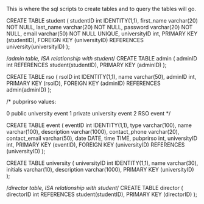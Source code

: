 This is where the sql scripts to create tables and to query the tables will go.

CREATE TABLE student
(
studentID int IDENTITY(1,1),
first_name varchar(20) NOT NULL,
last_name varchar(20) NOT NULL,
password varchar(20) NOT NULL,
email varchar(50) NOT NULL UNIQUE,
universityID int,
PRIMARY KEY (studentID),
FOREIGN KEY (universityID) REFERENCES university(universityID)
);

/*admin table, ISA relationship with student*/
CREATE TABLE admin
(
adminID int REFERENCES student(studentID),
PRIMARY KEY (adminID)
);

CREATE TABLE rso
(
rsoID int IDENTITY(1,1),
name varchar(50),
adminID int,
PRIMARY KEY (rsoID),
FOREIGN KEY (adminID) REFERENCES admin(adminID)
);


/* 
pubprirso values:

0 public university event
1 private university event
2 RSO event
*/

CREATE TABLE event
(
eventID int IDENTITY(1,1),
type varchar(100),
name varchar(100),
description varchar(1000),
contact_phone varchar(20),
contact_email varchar(50),
date DATE,
time TIME,
pubprirso int,
universityID int,
PRIMARY KEY (eventID),
FOREIGN KEY (universityID) REFERENCES (universityID)
);

CREATE TABLE university 
(
universityID int IDENTITY(1,1),
name varchar(30),
initials varchar(10),
description varchar(1000),
PRIMARY KEY (universityID)
);

/*director table, ISA relationship with student*/
CREATE TABLE director
(
directorID int REFERENCES student(studentID),
PRIMARY KEY (directorID)
);